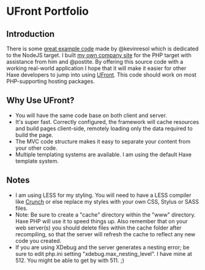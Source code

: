 # UFront Portfolio

## Introduction
There is some [great example code](https://github.com/kevinresol/ufront-nodejs-guide) made by @kevinresol which is dedicated to the NodeJS target. I built [my own company site](http://confidant.ca) for the PHP target with assistance from him and @postite. By offering this source code with a working real-world application I hope that it will make it easier for other Haxe developers to jump into using [UFront](https://github.com/ufront). This code should work on most PHP-supporting hosting packages.

## Why Use UFront?
* You will have the same code base on both client and server.
* It's super fast. Correctly configured, the framework will cache resources and build pages client-side, remotely loading only the data required to build the page.
* The MVC code structure makes it easy to separate your content from your other code.
* Multiple templating systems are available. I am using the default Haxe template system.

## Notes

* I am using LESS for my styling. You will need to have a LESS compiler like [Crunch](https://getcrunch.co/) or else replace my styles with your own CSS, Stylus or SASS files.
* Note: Be sure to create a "cache" directory within the "www" directory. Haxe PHP will use it to speed things up. Also remember that on your web server(s) you should delete files within the cache folder after recompiling, so that the server will refresh the cache to reflect any new code you created. 
* If you are using XDebug and the server generates a nesting error; be sure to edit php.ini setting "xdebug.max_nesting_level". I have mine at 512. You might be able to get by with 511. ;)